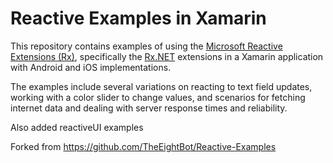 Reactive Examples in Xamarin
============================
This repository contains examples of using the [Microsoft Reactive Extensions (Rx)](https://msdn.microsoft.com/en-us/data/gg577609.aspx), specifically the [Rx.NET](https://github.com/Reactive-Extensions/Rx.NET) extensions in a Xamarin application with Android and iOS implementations.

The examples include several variations on reacting to text field updates, working with a color slider to change values, and scenarios for fetching internet data and dealing with server response times and reliability.

Also added reactiveUI examples


Forked from https://github.com/TheEightBot/Reactive-Examples
